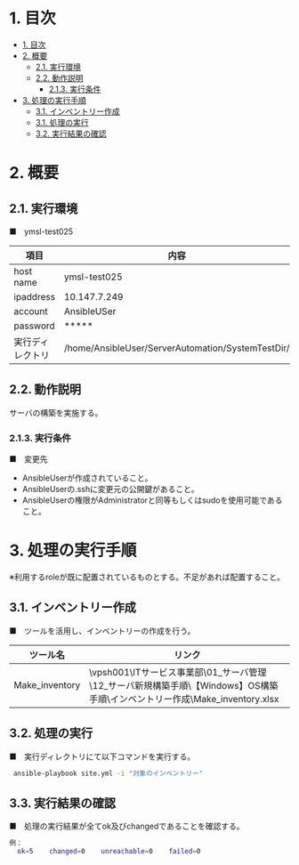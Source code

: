 # 1. 目次
<!-- TOC -->

- [1. 目次](#1-目次)
- [2. 概要](#2-概要)
    - [2.1. 実行環境](#21-実行環境)
    - [2.2. 動作説明](#22-動作説明)
        - [2.1.3. 実行条件](#213-実行条件)
- [3. 処理の実行手順](#3-処理の実行手順)
    - [3.1. インベントリー作成](#31-インベントリー作成)
    - [3.1. 処理の実行](#31-処理の実行)
    - [3.2. 実行結果の確認](#32-実行結果の確認)

<!-- /TOC -->
# 2. 概要
## 2.1. 実行環境
■　ymsl-test025

| 項目 | 内容 |
| ------ | ----- |
| host name | ymsl-test025 |
| ipaddress |  10.147.7.249 |
| account | AnsibleUSer |
| password | ***** |
| 実行ディレクトリ | /home/AnsibleUser/ServerAutomation/SystemTestDir/ |

## 2.2. 動作説明
サーバの構築を実施する。

### 2.1.3. 実行条件
■　変更先
- AnsibleUserが作成されていること。
- AnsibleUserの.sshに変更元の公開鍵があること。
- AnsibleUserの権限がAdministratorと同等もしくはsudoを使用可能であること。

# 3. 処理の実行手順
※利用するroleが既に配置されているものとする。不足があれば配置すること。
## 3.1. インベントリー作成
■　ツールを活用し、インベントリーの作成を行う。

| ツール名 | リンク |
| ------ | ------|
| Make_inventory | \\vpsh001\ITサービス事業部\01_サーバ管理\12_サーバ新規構築手順\【Windows】OS構築手順\インベントリー作成\Make_inventory.xlsx |

## 3.2. 処理の実行
■　実行ディレクトリにて以下コマンドを実行する。

```sh
 ansible-playbook site.yml -i "対象のインベントリー"
```

## 3.3. 実行結果の確認
■　処理の実行結果が全てok及びchangedであることを確認する。

```sh
例：
  ok=5    changed=0    unreachable=0    failed=0
```

